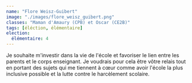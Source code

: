 ```yaml
---
name: "Flore Weisz-Guibert"
image: "./images/flore_weisz_guibert.png"
classes: "Maman d'Amaury (CPB) et Oscar (CE2B)"
tags: [éléction, élémentaire]
election:
  élémentaire: 4
---
```


Je souhaite m'investir dans la vie de l'école et favoriser le lien entre les parents et le corps enseignant. Je voudrais pour cela être vôtre relais tout en portant des sujets qui me tiennent à cœur comme avoir l'école la plus inclusive possible et la lutte contre le harcèlement scolaire.

